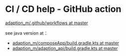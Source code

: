 # CI / CD help - GitHub action

[adaption\_m/.github/workflows at master](https://github.com/Steven147/adaption_m/actions)

see java version at：
- [adaption\_m/composeApp/build.gradle.kts at master](https://github.com/Steven147/adaption_m/blob/master/composeApp/build.gradle.kts)
- [adaption\_m/adaption\_api/build.gradle.kts at master](https://github.com/Steven147/adaption_m/blob/master/adaption_api/build.gradle.kts)